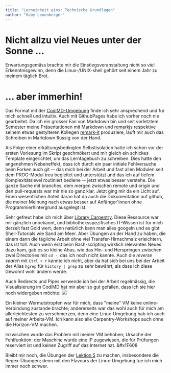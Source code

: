 ```yaml
---
title: "Lerneinheit eins: Technische Grundlagen"
author: "Gaby Leuenberger"
---
```

# Nicht allzu viel Neues unter der Sonne ...
Erwartungsgemäss brachte mir die Einstiegsveranstaltung nicht so viel
Erkenntnisgewinn, denn die Linux-/UNIX-shell gehört seit einem Jahr zu
meinem täglich Brot.

# ... aber immerhin!
Das Format mit der
[CodiMD-Umgebung](https://pad.gwdg.de/0aeVcWNyS7mGcJ6VFA-jSQ?view)
finde ich sehr ansprechend und für mich schnell und intuitiv. Auch mit
GithubPages habe ich vorher noch nie gearbeitet. Da ich ein
grosser Fan von Markdown bin und seit vorletztem Semester meine
Präsentationen mit Markdown und [remarkjs](https://remarkjs.com/)
respektive seinem etwas gestylteren Kollegen
[remark-it](https://remark-it.now.sh/index-en_US.html) produziere,
läuft mir auch das Schreiben in Markdown flüssig von der Hand.

Als Folge einer erkältungsbedingten Selbstisolation hatte ich schon
vor der ersten Vorlesung im Skript geschmökert und mir gleich ein
schickes Template eingerichtet, um das Lerntagebuch zu schreiben. Dies
hatte den angenehmen Nebeneffekt, dass ich durch ein paar initiale
Fehlversuche beim Forken auch git -- das mich bei der Arbeit und fast
allen Modulen seit dem PROG-Modul treu begleitet und unterstützt und
das ich auf tiefem Komplexitätslevel routiniert bediene --
jetzt etwas besser verstehe. Die ganze Sache mit branches, dem mergen
zwischen remote und origin und den pull-requests war mir nie so ganz
klar.
Jetzt ging mir da ein Licht auf.
Einen wesentlichen Anteil daran hat da auch die Dokumentation auf
github, die meiner Meinung nach etwas besser auf Anfänger'innen ohne
Programmierhintergrund ausgelegt ist.

Sehr gefreut habe ich mich über [Library
Carpentry](https://librarycarpentry.org/). Diese Ressource war mir
gänzlich unbekannt, und bibliotheksspezifisches IT-Wissen ist für mich
derzeit fast Gold wert, denn natürlich kann man alles googeln und es
gibt Shell-Tutorials wie Sand am Meer. Aber Übungen an der Hand zu
haben, die einem dann die tägliche Arbeit ohne viel
Transfer-Hirnschmalz erleichtern, das ist toll. Auch wenn erst beim
Bash-scripting wirklich relevantes Neues dazu kam, gab es so kleine
Ahas, wie das Hin- und Herspringen zwischen zwei Directories mit `cd
-`, das ich noch nicht kannte. Auch die *reverse search* mit `Ctrl +
r` kannte ich nicht, aber da hat sich bei uns bei der Arbeit der Alias
`hgrep` für `history | grep` zu sehr bewährt, als dass ich diese
Gewohnt wohl ändern werde.

Auch Redirects und Pipes verwende ich bei der Arbeit regelmässig, die
Visualisierung im CodiMD hat mir aber so gut gefallen, dass ich sie
hier noch widergeben möchte:
![](https://pad.gwdg.de/0aeVcWNyS7mGcJ6VFA-jSQ?view#Redirects-und-Pipes)

Ein kleiner Wermutstropfen war für mich, dass "meine" VM keine
online-Verbindung zustande brachte; andererseits war das wohl auch für
mich am allerleichtesten zu verschmerzen, denn eine Linux-Umgebung hab
ich auch auf meiner Arbeits-VM. Ich kann also alle Carpentry-Workshops
auch ohne die Horizon-VM machen.

Inzwischen wurde das Problem mit meiner VM behoben; Ursache der
Fehlfunktion: der Maschine wurde eine IP zugewiesen, die für Prüfungen
reserviert ist und keinen Zugriff auf das Internet hat. &#x1F608

Bleibt mir noch, die Übungen der [Lektion
5](https://librarycarpentry.org/lc-shell/05-counting-mining/index.html)
zu machen, insbesondere die Regex-Übungen; denn mit den Flavours der
Linux-Umgebung tue ich mich immer noch schwer.


